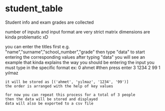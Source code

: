 # student_table
Student info and exam grades are collected

number of inputs and input format are very strict
matrix dimensions are kinda problematic xD

you can enter the titles first e.g. "name","surname","school_number","grade"
then type "data" to start entering the corresponding values
after typing "data" you will see an example
that kinda explains the way you should be entering the input
you must type in the specific format
ex: 0 ahmet #then press enter
    3 1234
    2 99
    1 yılmaz
    
    it will be stored as [('ahmet', 'yılmaz', '1234', '99')]
    the order is arranged with the help of key values
    
    for now you can repeat this process for a total of 3 people
    then the data will be stored and displayed
    data will also be exported to a csv file
